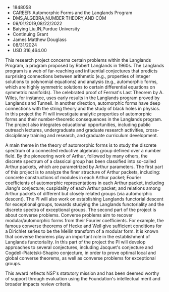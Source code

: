 
* 1848058
* CAREER: Automorphic Forms and the Langlands Program
* DMS,ALGEBRA,NUMBER THEORY,AND COM
* 09/01/2019,08/22/2022
* Baiying Liu,IN,Purdue University
* Continuing Grant
* James Matthew Douglass
* 08/31/2024
* USD 316,464.00

This research project concerns certain problems within the Langlands Program, a
program proposed by Robert Langlands in 1960s. The Langlands program is a web of
far-reaching and influential conjectures that predicts surprising connections
between arithmetic (e.g., properties of integer solutions to polynomial
equations) and analysis (e.g., automorphic forms, which are highly symmetric
solutions to certain differential equations on symmetric manifolds). The
celebrated proof of Fermat's Last Theorem by A. Wiles, for instance, uses early
results in the Langlands program proved by Langlands and Tunnell. In another
direction, automorphic forms have deep connections with the string theory and
the study of black holes in physics. In this project the PI will investigate
analytic properties of automorphic forms and their number-theoretic consequences
in the Langlands program. The project also integrates educational opportunities,
including public outreach lectures, undergraduate and graduate research
activities, cross-disciplinary training and research, and graduate curriculum
development.

A main theme in the theory of automorphic forms is to study the discrete
spectrum of a connected reductive algebraic group defined over a number field.
By the pioneering work of Arthur, followed by many others, the discrete spectrum
of a classical group has been classified into so-called Arthur packets, which
are parametrized by Arthur parameters. The first part of this project is to
analyze the finer structure of Arthur packets, including: concrete constructions
of modules in each Arthur packet; Fourier coefficients of automorphic
representations in each Arthur packet, including Jiang's conjecture; cuspidality
of each Arthur packet; and relations among Arthur packets of different but
closely related groups (via automorphic descent). The PI will also work on
establishing Langlands functorial descent for exceptional groups, towards
studying the Langlands functoriality and the discrete spectra of exceptional
groups. The second part of the project is about converse problems. Converse
problems aim to recover modular/automorphic forms from their Fourier
coefficients. For example, the famous converse theorems of Hecke and Weil give
sufficient conditions for a Dirichlet series to be the Mellin transform of a
modular form. It is known that converse theorems play an important role in the
establishment of Langlands functoriality. In this part of the project the PI
will develop approaches to several conjectures, including Jacquet's conjecture
and Cogdell-Piatetski-Shapiro conjecture, in order to prove optimal local and
global converse theorems, as well as converse problems for exceptional groups.

This award reflects NSF's statutory mission and has been deemed worthy of
support through evaluation using the Foundation's intellectual merit and broader
impacts review criteria.
